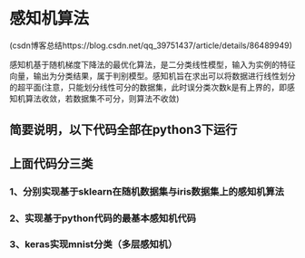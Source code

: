 # 感知机算法
(csdn博客总结https://blog.csdn.net/qq_39751437/article/details/86489949)

感知机基于随机梯度下降法的最优化算法，是二分类线性模型，输入为实例的特征向量，输出为分类结果，属于判别模型。感知机旨在求出可以将数据进行线性划分的超平面(注意，只能划分线性可分的数据集，此时误分类次数k是有上界的，即感知机算法收敛，若数据集不可分，则算法不收敛)

## 简要说明，以下代码全部在python3下运行

## 上面代码分三类
### 1、分别实现基于sklearn在随机数据集与iris数据集上的感知机算法
### 2、实现基于python代码的最基本感知机代码
### 3、keras实现mnist分类（多层感知机）

